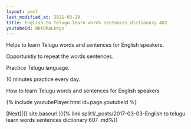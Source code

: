 ```yaml
---
layout: post
last_modified_at: 2021-03-29
title: English to Telugu learn words sentences dictionary 402 
youtubeId: WbtBRaLkKgs
---
```

 
 
Helps to learn Telugu words and sentences for English speakers.

Opportunitiy to repeat the words sentences. 

Practice Telugu language. 
 
10 minutes practice every day. 
 
How to learn Telugu words and sentences for English speakers 
 
{% include youtubePlayer.html id=page.youtubeId %}
 
 
[Next]({{ site.baseurl }}{% link  split1/_posts/2017-03-03-English to telugu learn words sentences dictionary 607 .md%})
 
